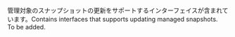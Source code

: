 <Namespace Name="Microsoft.Azure.Management.Compute.Fluent.Snapshot.Update">
  <Docs>
    <summary><span data-ttu-id="8c49b-101">管理対象のスナップショットの更新をサポートするインターフェイスが含まれています。</span><span class="sxs-lookup"><span data-stu-id="8c49b-101">Contains interfaces that supports updating managed snapshots.</span></span></summary> 
    <remarks>To be added.</remarks>
  </Docs>
</Namespace>
